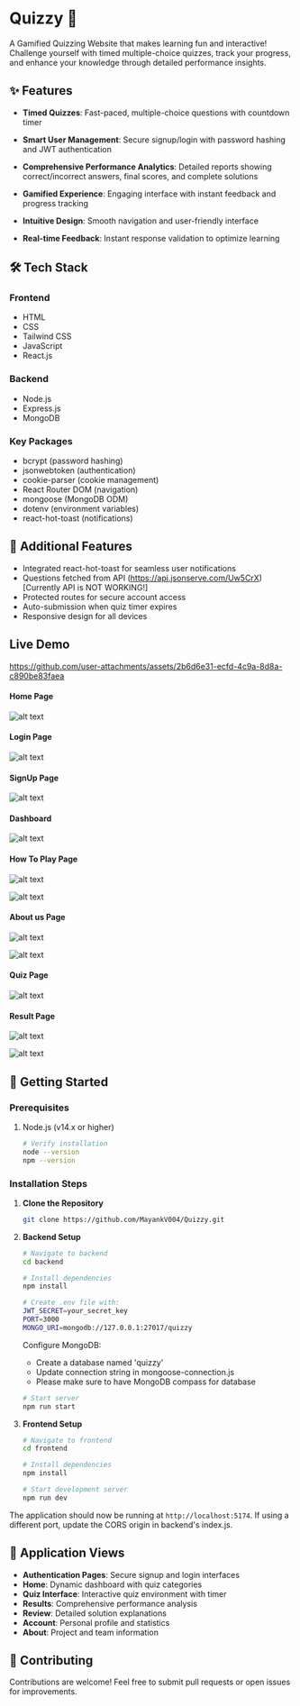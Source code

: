 # Quizzy 🎯

A Gamified Quizzing Website that makes learning fun and interactive! Challenge yourself with timed multiple-choice quizzes, track your progress, and enhance your knowledge through detailed performance insights.

## ✨ Features

- **Timed Quizzes**: Fast-paced, multiple-choice questions with countdown timer
- **Smart User Management**: Secure signup/login with password hashing and JWT authentication
- **Comprehensive Performance Analytics**: Detailed reports showing correct/incorrect answers, final scores, and complete solutions
- **Gamified Experience**: Engaging interface with instant feedback and progress tracking

- **Intuitive Design**: Smooth navigation and user-friendly interface
- **Real-time Feedback**: Instant response validation to optimize learning

## 🛠️ Tech Stack

### Frontend
- HTML
- CSS
- Tailwind CSS
- JavaScript
- React.js

### Backend
- Node.js
- Express.js
- MongoDB

### Key Packages
- bcrypt (password hashing)
- jsonwebtoken (authentication)
- cookie-parser (cookie management)
- React Router DOM (navigation)
- mongoose (MongoDB ODM)
- dotenv (environment variables)
- react-hot-toast (notifications)

## 🎯 Additional Features

- Integrated react-hot-toast for seamless user notifications
- Questions fetched from API (https://api.jsonserve.com/Uw5CrX)[Currently API is NOT WORKING!]
- Protected routes for secure account access
- Auto-submission when quiz timer expires
- Responsive design for all devices

## Live Demo
https://github.com/user-attachments/assets/2b6d6e31-ecfd-4c9a-8d8a-c890be83faea

#### Home Page
![alt text](<Frontend//public/Screenshot 2025-02-01 223108.png>)

#### Login Page
![alt text](<Frontend//public/Screenshot 2025-02-01 223227.png>)

#### SignUp Page
![alt text](<Frontend//public/Screenshot 2025-02-01 223310.png>)

#### Dashboard
![alt text](<Frontend//public/Screenshot 2025-02-01 223519.png>)

#### How To Play Page
![alt text](<Frontend//public/Screenshot 2025-02-01 223139.png>)

![alt text](<Frontend//public/Screenshot 2025-02-01 223158.png>)

#### About us Page
![alt text](<Frontend//public/Screenshot 2025-02-01 223211.png>)

![alt text](<Frontend//public/Screenshot 2025-02-01 223218.png>)

#### Quiz Page
![alt text](<Frontend//public/Screenshot 2025-02-01 223413.png>)

#### Result Page
![alt text](<Frontend//public/Screenshot 2025-02-01 223442.png>)

![alt text](<Frontend//public/Screenshot 2025-02-01 223505.png>)



## 🚀 Getting Started

### Prerequisites

1. Node.js (v14.x or higher)
   ```bash
   # Verify installation
   node --version
   npm --version
   ```

### Installation Steps

1. **Clone the Repository**
   ```bash
   git clone https://github.com/MayankV004/Quizzy.git
   ```

2. **Backend Setup**
   ```bash
   # Navigate to backend
   cd backend

   # Install dependencies
   npm install

   # Create .env file with:
   JWT_SECRET=your_secret_key
   PORT=3000
   MONGO_URI=mongodb://127.0.0.1:27017/quizzy
   ```

   Configure MongoDB:
   - Create a database named 'quizzy'
   - Update connection string in mongoose-connection.js
   - Please make sure to have MongoDB compass for database
   

   ```bash
   # Start server
   npm run start
   ```

3. **Frontend Setup**
   ```bash
   # Navigate to frontend
   cd frontend

   # Install dependencies
   npm install

   # Start development server
   npm run dev
   ```

The application should now be running at `http://localhost:5174`. If using a different port, update the CORS origin in backend's index.js.

## 📱 Application Views

- **Authentication Pages**: Secure signup and login interfaces
- **Home**: Dynamic dashboard with quiz categories
- **Quiz Interface**: Interactive quiz environment with timer
- **Results**: Comprehensive performance analysis
- **Review**: Detailed solution explanations
- **Account**: Personal profile and statistics
- **About**: Project and team information

## 🤝 Contributing

Contributions are welcome! Feel free to submit pull requests or open issues for improvements.

